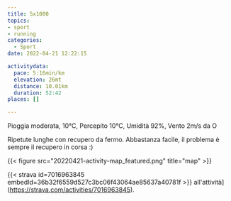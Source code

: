 ```yaml
---
title: 5x1000
topics:
- sport
- running
categories: 
  - Sport
date: 2022-04-21 12:22:15

activitydata:
  pace: 5:16min/km
  elevation: 26mt
  distance: 10.01km
  duration: 52:42
places: []

---
```


Pioggia moderata, 10°C, Percepito 10°C, Umidità 92%, Vento 2m/s da O

<!--more-->

Ripetute lunghe con recupero da fermo. Abbastanza facile, il problema è sempre il recupero in corsa :)

{{<  figure src="20220421-activity-map_featured.png" title="map" >}}

{{< strava id=7016963845 embedId=36b32f6559d527c3bc06f43064ae85637a40781f >}} all'attività](https://strava.com/activities/7016963845).
